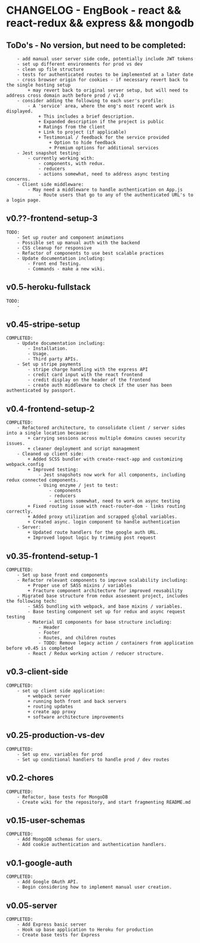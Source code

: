 # CHANGELOG - EngBook - react && react-redux && express && mongodb

## ToDo's - No version, but need to be completed:

        - add manual user server side code, potentially include JWT tokens
        - set up different environments for prod vs dev
        - clean up file structure
        - tests for authenticated routes to be implemented at a later date
        - cross browser origin for cookies - if necessary revert back to the single hosting setup
            + may revert back to original server setup, but will need to address cross domain auth before prod / v1.0
        - consider adding the following to each user's profile:
            - A 'service' area, where the eng's most recent work is displayed.
                + This includes a brief description.
                + Expanded description if the project is public
                + Ratings from the client
                + Link to project (if applicable)
                + Testimonial / feedback for the service provided
                    + Option to hide feedback
                    + Premium options for additional services
        - Jest snapshot testing:
            - currently working with:
                - components, with redux.
                - reducers
                - actions somewhat, need to address async testing concerns.
        - Client side middleware:
            - May need a middleware to handle authentication on App.js
                - Route users that go to any of the authenticated URL's to a login page.

## v0.??-frontend-setup-3

    TODO:
        - Set up router and component animations
        - Possible set up manual auth with the backend
        - CSS cleanup for responsive
        - Refactor of components to use best scalable practices
        - Update documentation including:
            - Front end Testing.
            - Commands - make a new wiki.

## v0.5-heroku-fullstack

    TODO:
        -

## v0.45-stripe-setup

    COMPLETED:
        - Update documentation including:
            - Installation.
            - Usage.
            - Third party APIs.
        - Set up stripe payments
            - stripe charge handling with the express API
            - credit card input with the react frontend
            - credit display on the header of the frontend
            - create auth middleware to check if the user has been authenticated by passport.

## v0.4-frontend-setup-2

    COMPLETED:
        - Refactored architecture, to consolidate client / server sides into a single location because:
            + carrying sessions across multiple domains causes security issues.
            + cleaner deployment and script management
        - Cleaned up client side:
            + Added SCSS bundler with create-react-app and customizing webpack.config
            + Improved testing:
                - Jest snapshots now work for all components, including redux connected components.
                - Using enzyme / jest to test:
                    - components
                    - reducers
                    - actions somewhat, need to work on async testing
            + Fixed routing issue with react-router-dom - links routing correctly.
            + Added proxy utilization and scrapped global variables.
            + Created async. login component to handle authentication
        - Server:
            + Updated route handlers for the google auth URL.
            + Improved logout logic by trimming post request

## v0.35-frontend-setup-1

    COMPLETED:
        - Set up base front end components
        - Refactor relevant components to improve scalability including:
            + Proper use of SASS mixins / variables
            + Fracture component architecture for improved reusability
        - Migrated base structure from redux assesment project, includes the following tech:
            - SASS bundling with webpack, and base mixins / variables.
            - Base testing component set up for redux and async request testing
            - Material UI components for base structure including:
                - Header
                - Footer
                - Routes, and children routes
                - TODO: Remove legacy action / containers from application before v0.45 is completed
            - React / Redux working action / reducer structure.

## v0.3-client-side

    COMPLETED:
        - set up client side application:
            + webpack server
            + running both front and back servers
            + routing updates
            + create app proxy
            + software architecture improvements

## v0.25-production-vs-dev

    COMPLETED:
        - Set up env. variables for prod
        - Set up conditional handlers to handle prod / dev routes

## v0.2-chores

    COMPLETED:
        - Refactor, base tests for MongoDB
        - Create wiki for the repository, and start fragmenting README.md

## v0.15-user-schemas

    COMPLETED:
        - Add MongoDB schemas for users.
        - Add cookie authentication and authentication handlers.

## v0.1-google-auth

    COMPLETED:
        - Add Google OAuth API.
        - Begin considering how to implement manual user creation.

## v0.05-server

    COMPLETED:
        - Add Express basic server
        - Hook up base application to Heroku for production
        - Create base tests for Express

